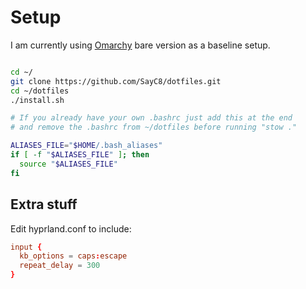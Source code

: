 # Setup

I am currently using [Omarchy](https://omarchy.org/) bare version as a baseline setup.

```bash

cd ~/
git clone https://github.com/SayC8/dotfiles.git
cd ~/dotfiles
./install.sh

# If you already have your own .bashrc just add this at the end
# and remove the .bashrc from ~/dotfiles before running "stow ."

ALIASES_FILE="$HOME/.bash_aliases"
if [ -f "$ALIASES_FILE" ]; then
  source "$ALIASES_FILE"
fi

```

## Extra stuff

Edit hyprland.conf to include:

```conf
input {
  kb_options = caps:escape
  repeat_delay = 300
}
```
